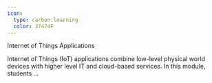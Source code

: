 ```yaml
---
icon:
  type: carbon:learning
  color: 37474F
---
```

Internet of Things Applications

Internet of Things (IoT) applications combine low-level physical world devices with higher level IT and cloud-based services. In this module, students ... 
